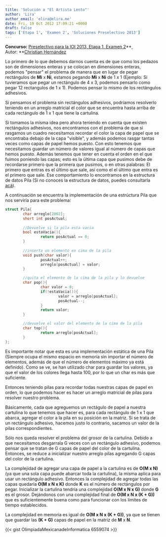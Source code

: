 ```yaml
---
title: 'Solución a "El Artista Lento"'
author: 'Lira'
author_email: 'elira@elira.me'
date: Fri, 19 Oct 2012 17:09:21 +0000
draft: false
tags: ['Etapa 1', 'Examen 2', 'Soluciones Preselectivo 2013']
---
```


**Concurso:** [Preselectivo para la IOI 2013, Etapa 1, Examen 2](https://omegaup.com/arena/IOI2013E1P2)**[ ](https://omegaup.com/arena/IOI2013E1P2) Autor: **[Christian Hernández](#)

Lo primero de lo que debemos darnos cuenta es de que como los pedazos son de dimensiones enteras y se colocan en dimensiones enteras, podemos "pensar" el problema de manera que en lugar de pegar rectángulos de **Mi** x **Ni**, estamos pegando **Mi** x **Ni** de 1 x 1 (Ejemplo: Si tuvieramos que pegar un rectángulo de 4 x 3, podemos pensarlo como pegar 12 rectangulos de 1 x 1). Podemos pensar lo mismo de los rectángulos adhesivos.

Si pensamos el problema sin rectángulos adhesivos, podríamos resolverlo teniendo en un arreglo matricial el color que se encuentra hasta arriba de cada rectángulo de 1 x 1 que tiene la cartulina.

Si tomamos la misma idea pero ahora teniendo en cuenta que existen rectángulos adhesivos, nos encontramos con el problema de que si rasgamos un cuadro necesitamos recordar el color la capa de papel que se encontraba debajo de la capa "visible", y además podemos rasgar tantas veces como capas de papel hemos puesto. Con esto tenemos que necesitamos guardar un número de valores igual al número de capas que hemos puesto. Además tenemos que tener en cuenta el orden en el que fuimos poniendo las capas; esto es la última capa que pusimos debe de recordarse primero que la primera que pusimos, o en otras palabras: El primero que entras es el último que sale, así como el el último que entra es el primero que sale. Ese comportamiento lo encontramos en la estructura de datos Pila (Si no conoces la estructura de datos, puedes consultarla [acá](http://es.wikipedia.org/wiki/Pila_(informática))).

A continuación se encuentra la implementación de una estrúctura Pila que nos serviría para este problema:  

```cpp
struct Pila{
		char arreglo[2002];
		short int posActual;
		
		//Devuelve si la pila esta vacia
		bool estaVacia(){
				return posActual == 0;
		}
		
		//inserta un elemento en cima de la pila
		void push(char valor){
				posActual++;
				arreglo[posActual] = valor; 
		}

		//quita el elemento de la cima de la pila y lo devuelve
		char pop(){
				char valor = 0;
				if(!estaVacia()){
						valor = arreglo[posActual];
						posActual--;
				}
				return valor;
		}

		//devuelve el valor del elemento de la cima de la pila
		char top(){
				return arreglo[posActual];
		}
}; 
```

  
Es importante notar que esta es una implementación estática de una Pila (Siempre ocupa el mismo espacio en memoria sin importar el número de elementos, además de que el número de elementos máximo ya está definido). Como se ve, se han utilizado char para guardar los valores, ya que el valor de los colores llega hasta 100, por lo que un char es más que suficiente.

Entonces teniendo pilas para recordar todas nuestras capas de papel en orden, lo que podemos hacer es hacer un arreglo matricial de pilas para resolver nuestro problema.

Básicamente, cada que agreguemos un rectágulo de papel a nuestra cartulina lo que tenemos que hacer es, para cada rectángulo de 1 x 1 que abarca, agregar el color a la pila en su posición en la matriz. Si se trata de un rectángulo adhesivo, hacemos justo lo contrario, sacamos un valor de la pilas correspondientes.

Sólo nos queda resolver el problema del grosor de la cartulina. Debido a que necesitamos desgarrala G veces con un rectángulo adhesivo, podemos pensar que se tratan de G capas de papel del color de la cartulina. Entonces, se reduce a inicializar nuestro arreglo pilas agregando G capas del color de la cartulina.

La complejidad de agregar una capa de papel a la cartulina es de **O(M x N)** (ya que una sola capa puede abarcar toda la cartulina), la misma aplica para usar un rectángulo adhesivo. Entonces la complejidad de agregar todas las capas quedaría **O(M x N x K)** donde **K** es el número de rectángulos por pegar. Inicializar la cartulina tendría una complejidad **O(M x N x G)** donde **G** es el grosor. Dejándonos con una complejidad final de **O(M x N x (K + G))** que es suficientemente buena como para funcionar con los límites de tiempo establecidos.

La complejidad en memoria es igual de **O(M x N x (K + G))**, ya que se tienen que guardar las **(K + G)** capas de papel en la matriz de **M** x **N**.

{{< gist OlimpiadaMexicanadeInformatica 6559074 >}}